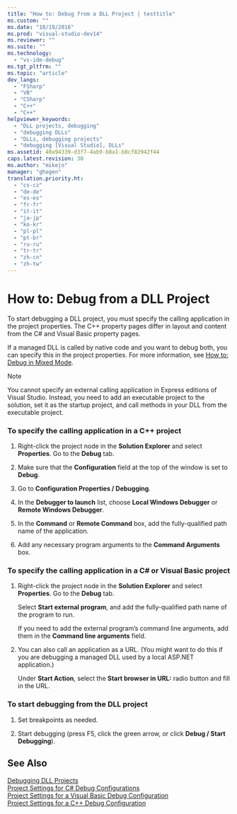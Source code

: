 ```yaml
---
title: "How to: Debug from a DLL Project | testtitle"
ms.custom: ""
ms.date: "10/19/2016"
ms.prod: "visual-studio-dev14"
ms.reviewer: ""
ms.suite: ""
ms.technology: 
  - "vs-ide-debug"
ms.tgt_pltfrm: ""
ms.topic: "article"
dev_langs: 
  - "FSharp"
  - "VB"
  - "CSharp"
  - "C++"
  - "C++"
helpviewer_keywords: 
  - "DLL projects, debugging"
  - "debugging DLLs"
  - "DLLs, debugging projects"
  - "debugging [Visual Studio], DLLs"
ms.assetid: 40a94339-d3f7-4ab9-b8a1-b8cf82942f44
caps.latest.revision: 30
ms.author: "mikejo"
manager: "ghogen"
translation.priority.ht: 
  - "cs-cz"
  - "de-de"
  - "es-es"
  - "fr-fr"
  - "it-it"
  - "ja-jp"
  - "ko-kr"
  - "pl-pl"
  - "pt-br"
  - "ru-ru"
  - "tr-tr"
  - "zh-cn"
  - "zh-tw"
---
```

# How to: Debug from a DLL Project
To start debugging a DLL project, you must specify the calling application in the project properties. The C++ property pages differ in layout and content from the C# and Visual Basic property pages.  
  
 If a managed DLL is called by native code and you want to debug both, you can specify this in the project properties. For more information, see [How to: Debug in Mixed Mode](../debugger/how-to--debug-in-mixed-mode.md).  
  
> [!NOTE]
>  You cannot specify an external calling application in Express editions of Visual Studio. Instead, you need to add an executable project to the solution, set it as the startup project, and call methods in your DLL from the executable project.  
  
### To specify the calling application in a C++ project  
  
1.  Right-click the project node in the **Solution Explorer** and select **Properties**. Go to the **Debug** tab.  
  
2.  Make sure that the **Configuration** field at the top of the window is set to **Debug**.  
  
3.  Go to **Configuration Properties / Debugging**.  
  
4.  In the **Debugger to launch** list, choose **Local Windows Debugger** or **Remote Windows Debugger**.  
  
5.  In the **Command** or **Remote Command** box, add the fully-qualified path name of the application.  
  
6.  Add any necessary program arguments to the **Command Arguments** box.  
  
### To specify the calling application in a C# or Visual Basic project  
  
1.  Right-click the project node in the **Solution Explorer** and select **Properties**. Go to the **Debug** tab.  
  
     Select **Start external program**, and add the fully-qualified path name of the program to run.  
  
     If you need to add the external program’s command line arguments, add them in the **Command line arguments** field.  
  
2.  You can also call an application as a URL. (You might want to do this if you are debugging a managed DLL used by a local ASP.NET application.)  
  
     Under **Start Action**, select the **Start browser in URL:** radio button and fill in the URL.  
  
### To start debugging from the DLL project  
  
1.  Set breakpoints as needed.  
  
2.  Start debugging (press F5, click the green arrow, or click **Debug / Start Debugging**).  
  
## See Also  
 [Debugging DLL Projects](../debugger/debugging-dll-projects.md)   
 [Project Settings for  C# Debug Configurations](../debugger/project-settings-for--csharp-debug-configurations.md)   
 [Project Settings for a Visual Basic Debug Configuration](../debugger/project-settings-for-a-visual-basic-debug-configuration.md)   
 [Project Settings for a C++ Debug Configuration](../debugger/project-settings-for-a-c---debug-configuration.md)
